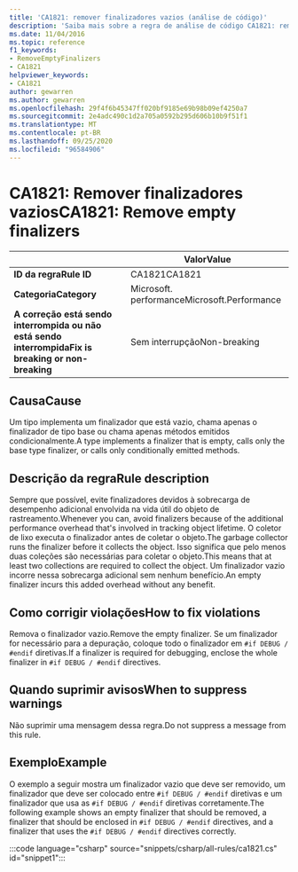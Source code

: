 ```yaml
---
title: 'CA1821: remover finalizadores vazios (análise de código)'
description: 'Saiba mais sobre a regra de análise de código CA1821: remover finalizadores vazios'
ms.date: 11/04/2016
ms.topic: reference
f1_keywords:
- RemoveEmptyFinalizers
- CA1821
helpviewer_keywords:
- CA1821
author: gewarren
ms.author: gewarren
ms.openlocfilehash: 29f4f6b45347ff020bf9185e69b98b09ef4250a7
ms.sourcegitcommit: 2e4adc490c1d2a705a0592b295d606b10b9f51f1
ms.translationtype: MT
ms.contentlocale: pt-BR
ms.lasthandoff: 09/25/2020
ms.locfileid: "96584906"
---
```

# <a name="ca1821-remove-empty-finalizers"></a><span data-ttu-id="2ced4-103">CA1821: Remover finalizadores vazios</span><span class="sxs-lookup"><span data-stu-id="2ced4-103">CA1821: Remove empty finalizers</span></span>

| | <span data-ttu-id="2ced4-104">Valor</span><span class="sxs-lookup"><span data-stu-id="2ced4-104">Value</span></span> |
|-|-|
| <span data-ttu-id="2ced4-105">**ID da regra**</span><span class="sxs-lookup"><span data-stu-id="2ced4-105">**Rule ID**</span></span> |<span data-ttu-id="2ced4-106">CA1821</span><span class="sxs-lookup"><span data-stu-id="2ced4-106">CA1821</span></span>|
| <span data-ttu-id="2ced4-107">**Categoria**</span><span class="sxs-lookup"><span data-stu-id="2ced4-107">**Category**</span></span> |<span data-ttu-id="2ced4-108">Microsoft. performance</span><span class="sxs-lookup"><span data-stu-id="2ced4-108">Microsoft.Performance</span></span>|
| <span data-ttu-id="2ced4-109">**A correção está sendo interrompida ou não está sendo interrompida**</span><span class="sxs-lookup"><span data-stu-id="2ced4-109">**Fix is breaking or non-breaking**</span></span> |<span data-ttu-id="2ced4-110">Sem interrupção</span><span class="sxs-lookup"><span data-stu-id="2ced4-110">Non-breaking</span></span>|

## <a name="cause"></a><span data-ttu-id="2ced4-111">Causa</span><span class="sxs-lookup"><span data-stu-id="2ced4-111">Cause</span></span>

<span data-ttu-id="2ced4-112">Um tipo implementa um finalizador que está vazio, chama apenas o finalizador de tipo base ou chama apenas métodos emitidos condicionalmente.</span><span class="sxs-lookup"><span data-stu-id="2ced4-112">A type implements a finalizer that is empty, calls only the base type finalizer, or calls only conditionally emitted methods.</span></span>

## <a name="rule-description"></a><span data-ttu-id="2ced4-113">Descrição da regra</span><span class="sxs-lookup"><span data-stu-id="2ced4-113">Rule description</span></span>

<span data-ttu-id="2ced4-114">Sempre que possível, evite finalizadores devidos à sobrecarga de desempenho adicional envolvida na vida útil do objeto de rastreamento.</span><span class="sxs-lookup"><span data-stu-id="2ced4-114">Whenever you can, avoid finalizers because of the additional performance overhead that's involved in tracking object lifetime.</span></span> <span data-ttu-id="2ced4-115">O coletor de lixo executa o finalizador antes de coletar o objeto.</span><span class="sxs-lookup"><span data-stu-id="2ced4-115">The garbage collector runs the finalizer before it collects the object.</span></span> <span data-ttu-id="2ced4-116">Isso significa que pelo menos duas coleções são necessárias para coletar o objeto.</span><span class="sxs-lookup"><span data-stu-id="2ced4-116">This means that at least two collections are required to collect the object.</span></span> <span data-ttu-id="2ced4-117">Um finalizador vazio incorre nessa sobrecarga adicional sem nenhum benefício.</span><span class="sxs-lookup"><span data-stu-id="2ced4-117">An empty finalizer incurs this added overhead without any benefit.</span></span>

## <a name="how-to-fix-violations"></a><span data-ttu-id="2ced4-118">Como corrigir violações</span><span class="sxs-lookup"><span data-stu-id="2ced4-118">How to fix violations</span></span>

<span data-ttu-id="2ced4-119">Remova o finalizador vazio.</span><span class="sxs-lookup"><span data-stu-id="2ced4-119">Remove the empty finalizer.</span></span> <span data-ttu-id="2ced4-120">Se um finalizador for necessário para a depuração, coloque todo o finalizador em `#if DEBUG / #endif` diretivas.</span><span class="sxs-lookup"><span data-stu-id="2ced4-120">If a finalizer is required for debugging, enclose the whole finalizer in `#if DEBUG / #endif` directives.</span></span>

## <a name="when-to-suppress-warnings"></a><span data-ttu-id="2ced4-121">Quando suprimir avisos</span><span class="sxs-lookup"><span data-stu-id="2ced4-121">When to suppress warnings</span></span>

<span data-ttu-id="2ced4-122">Não suprimir uma mensagem dessa regra.</span><span class="sxs-lookup"><span data-stu-id="2ced4-122">Do not suppress a message from this rule.</span></span>

## <a name="example"></a><span data-ttu-id="2ced4-123">Exemplo</span><span class="sxs-lookup"><span data-stu-id="2ced4-123">Example</span></span>

<span data-ttu-id="2ced4-124">O exemplo a seguir mostra um finalizador vazio que deve ser removido, um finalizador que deve ser colocado entre `#if DEBUG / #endif` diretivas e um finalizador que usa as `#if DEBUG / #endif` diretivas corretamente.</span><span class="sxs-lookup"><span data-stu-id="2ced4-124">The following example shows an empty finalizer that should be removed, a finalizer that should be enclosed in `#if DEBUG / #endif` directives, and a finalizer that uses the `#if DEBUG / #endif` directives correctly.</span></span>

:::code language="csharp" source="snippets/csharp/all-rules/ca1821.cs" id="snippet1":::
